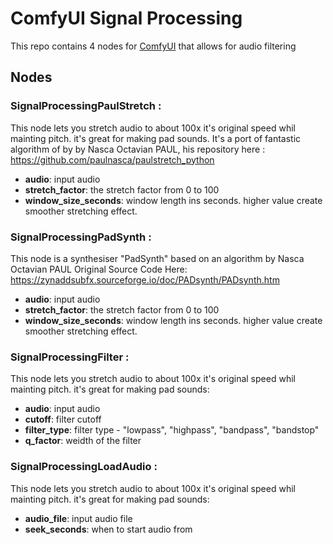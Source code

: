 # ComfyUI Signal Processing

This repo contains 4 nodes for [ComfyUI](https://github.com/comfyanonymous/ComfyUI) that allows for audio filtering

## Nodes

### SignalProcessingPaulStretch :
This node lets you stretch audio to about 100x it's original speed whil mainting pitch. it's great for making pad sounds. It's a port of 
fantastic algorithm of by by Nasca Octavian PAUL, his repository here : https://github.com/paulnasca/paulstretch_python
- **audio**: input audio
- **stretch_factor**: the stretch factor from 0 to 100
- **window_size_seconds**: window length ins seconds. higher value create smoother stretching effect.

### SignalProcessingPadSynth :
This node is a synthesiser "PadSynth" based on an algorithm by Nasca Octavian PAUL 
Original Source Code Here: https://zynaddsubfx.sourceforge.io/doc/PADsynth/PADsynth.htm
- **audio**: input audio
- **stretch_factor**: the stretch factor from 0 to 100
- **window_size_seconds**: window length ins seconds. higher value create smoother stretching effect.

### SignalProcessingFilter :
This node lets you stretch audio to about 100x it's original speed whil mainting pitch. it's great for making pad sounds:
- **audio**: input audio
- **cutoff**: filter cutoff
- **filter_type**: filter type - "lowpass", "highpass", "bandpass", "bandstop"
- **q_factor**: weidth of the filter

### SignalProcessingLoadAudio :
This node lets you stretch audio to about 100x it's original speed whil mainting pitch. it's great for making pad sounds:
- **audio_file**: input audio file
- **seek_seconds**: when to start audio from